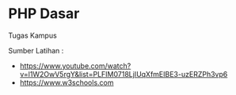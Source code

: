 # PHP Dasar
Tugas Kampus

Sumber Latihan :
- https://www.youtube.com/watch?v=l1W2OwV5rgY&list=PLFIM0718LjIUqXfmEIBE3-uzERZPh3vp6
- https://www.w3schools.com
